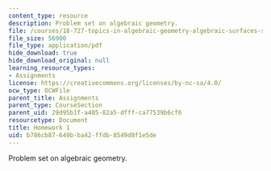 ```yaml
---
content_type: resource
description: Problem set on algebraic geometry.
file: /courses/18-727-topics-in-algebraic-geometry-algebraic-surfaces-spring-2008/b786cb87649bba42ffdb8549d8f1e5de_hw1.pdf
file_size: 56900
file_type: application/pdf
hide_download: true
hide_download_original: null
learning_resource_types:
- Assignments
license: https://creativecommons.org/licenses/by-nc-sa/4.0/
ocw_type: OCWFile
parent_title: Assignments
parent_type: CourseSection
parent_uid: 29d95b1f-a405-82a5-dfff-ca77539b6cf6
resourcetype: Document
title: Homework 1
uid: b786cb87-649b-ba42-ffdb-8549d8f1e5de
---
```

Problem set on algebraic geometry.
